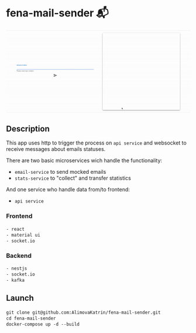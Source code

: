 # fena-mail-sender 📬
![app demo](./readme-assets/fena-demo.gif)
## Description

This app uses http to trigger the process on `api service` and websocket to receive messages about emails statuses. 

There are two basic microservices wich handle the functionality: 
- `email-service` to send mocked emails
- `stats-service` to "collect" and transfer statistics

And one service who handle data from/to frontend: 
- `api service` 
### Frontend
    - react
    - material ui
    - socket.io
### Backend
    - nestjs
    - socket.io
    - kafka

## Launch
```
git clone git@github.com:AlimovaKatrin/fena-mail-sender.git
cd fena-mail-sender
docker-compose up -d --build 
```
